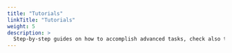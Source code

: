 ```yaml
---
title: "Tutorials"
linkTitle: "Tutorials"
weight: 5
description: >
  Step-by-step guides on how to accomplish advanced tasks, check also the [Features](/features) section for simplier tasks
---
```

